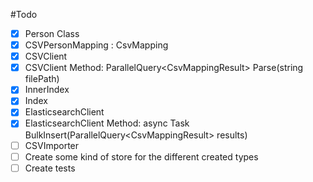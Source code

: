 ﻿#Todo

- [x] Person Class
- [x] CSVPersonMapping : CsvMapping<Person>
- [x] CSVClient
- [x] CSVClient Method: ParallelQuery<CsvMappingResult<Person>> Parse(string filePath)
- [x] InnerIndex
- [x] Index
- [x] ElasticsearchClient
- [x] ElasticsearchClient Method: async Task<StringResponse> BulkInsert(ParallelQuery<CsvMappingResult<Person>> results)
- [ ] CSVImporter
- [ ] Create some kind of store for the different created types
- [ ] Create tests
